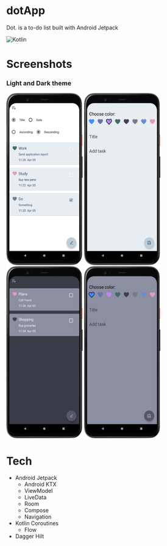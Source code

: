 # dotApp
Dot. is a to-do list built with Android Jetpack

![Kotlin](https://img.shields.io/badge/kotlin-%237F52FF.svg?style=for-the-badge&logo=kotlin&logoColor=white)

# Screenshots
<h3> Light and Dark theme </h3>

<img src="screenshots/Screenshot_20230405_142754.png" width="200" height="450"/> <img src="screenshots/Screenshot_20230405_142829.png" width="200" height="450"/>
<img src="screenshots/Screenshot_20230405_143800.png" width="200" height="450"/>
<img src="screenshots/Screenshot_20230405_143819.png" width="200" height="450"/>

# Tech
* Android Jetpack
   * Android KTX
   * ViewModel
   * LiveData
   * Room
   * Compose
   * Navigation
* Kotlin Coroutines
  * Flow
* Dagger Hilt
